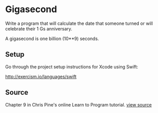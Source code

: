 # Gigasecond

Write a program that will calculate the date that someone turned or will celebrate their 1 Gs anniversary.

A gigasecond is one billion (10**9) seconds.

## Setup

Go through the project setup instructions for Xcode using Swift:

http://exercism.io/languages/swift


## Source

Chapter 9 in Chris Pine's online Learn to Program tutorial. [view source](http://pine.fm/LearnToProgram/?Chapter=09)
